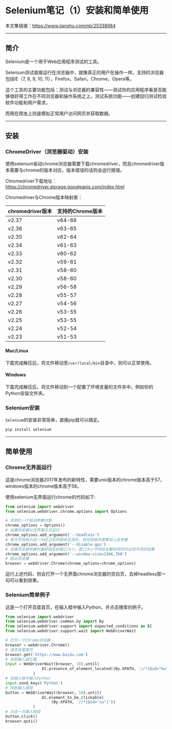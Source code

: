 # Selenium笔记（1）安装和简单使用

本文集链接：https://www.jianshu.com/nb/25338984 

****

## 简介

Selenium是一个用于Web应用程序测试的工具。

Selenium测试直接运行在浏览器中，就像真正的用户在操作一样。支持的浏览器包括IE（7, 8, 9, 10, 11），Firefox，Safari，Chrome，Opera等。

这个工具的主要功能包括：测试与浏览器的兼容性——测试你的应用程序看是否能够很好得工作在不同浏览器和操作系统之上。测试系统功能——创建回归测试检验软件功能和用户需求。

而用在爬虫上则是模拟正常用户访问网页并获取数据。

***

## 安装

### ChromeDriver（浏览器驱动）安装

使用selenium驱动chrome浏览器需要下载chromedriver，而且chromedriver版本需要与chrome的版本对应，版本错误的话则会运行报错。

Chromedriver下载地址：https://chromedriver.storage.googleapis.com/index.html

Chromedriver与Chrome版本映射表：

| chromedriver版本 | 支持的Chrome版本 |
| ---------------- | ---------------- |
| v2.37            | v64-66           |
| v2.36            | v63-65           |
| v2.35            | v62-64           |
| v2.34            | v61-63           |
| v2.33            | v60-62           |
| v2.32            | v59-61           |
| v2.31            | v58-60           |
| v2.30            | v58-60           |
| v2.29            | v56-58           |
| v2.28            | v55-57           |
| v2.27            | v54-56           |
| v2.26            | v53-55           |
| v2.25            | v53-55           |
| v2.24            | v52-54           |
| v2.23            | v51-53           |

#### Mac/Linux

下载完成解压后，将文件移动至`/usr/local/bin`目录中，则可以正常使用。

#### Windows

下载完成解压后，将文件移动到一个配置了环境变量的文件夹中，例如你的Python安装文件夹。

### Selenium安装

`Selenium`的安装非常简单，直接pip就可以搞定。

```python
pip install selenium
```

***

## 简单使用

### Chrome无界面运行

这是chrome浏览器2017年发布的新特性，需要unix版本的chrome版本高于57，windows版本的chrome版本高于58。

使用selenium无界面运行chrome的代码如下:

```python
from selenium import webdriver
from selenium.webdriver.chrome.options import Options

# 实例化一个启动参数对象
chrome_options = Options()
# 设置浏览器以无界面方式运行
chrome_options.add_argument('--headless')
# 官方文档表示这一句在之后的版本会消失，但目前版本需要加上此参数
chrome_options.add_argument('--disable-gpu')
# 设置浏览器参数时最好固定好窗口大小，窗口大小不同会在解析网页时出现不同的结果
chrome_options.add_argument('--window-size=1366,768')
# 启动浏览器
browser = webdriver.Chrome(chrome_options=chrome_options)
```

运行上述代码，则会打开一个无界面chrome浏览器的空白页，去掉headless那一句可以看到效果。

### Selenium简单例子

这是一个打开百度首页，在输入框中输入Python，并点击搜索的例子。

```python
from selenium import webdriver
from selenium.webdriver.common.by import By
from selenium.webdriver.support import expected_conditions as EC
from selenium.webdriver.support.wait import WebDriverWait

# 打开一个Chrome浏览器
browser = webdriver.Chrome()
# 请求百度首页
browser.get('https://www.baidu.com')
# 找到输入框位置
input = WebDriverWait(browser, 10).until(
                EC.presence_of_element_located((By.XPATH, '//*[@id="kw"]'))
            )
# 在输入框中输入Python
input.send_keys('Python')
# 找到输入按钮
button = WebDriverWait(browser, 10).until(
                EC.element_to_be_clickable(
                    (By.XPATH, '//*[@id="su"]'))
            )
# 点击一次输入按钮
button.click()
browser.quti()
```

